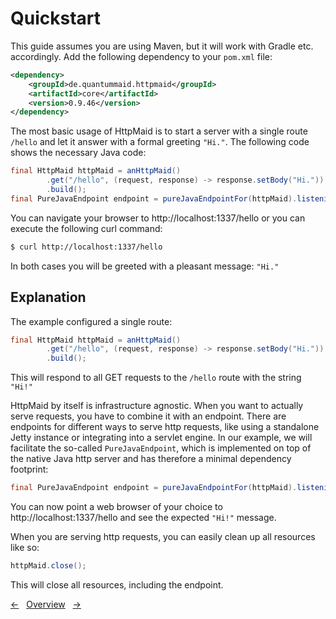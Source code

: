 # Quickstart

This guide assumes you are using Maven, but it will work with Gradle etc. accordingly.
Add the following dependency to your `pom.xml` file:
<!---[CodeSnippet] (httpmaiddependency)-->
```xml
<dependency>
    <groupId>de.quantummaid.httpmaid</groupId>
    <artifactId>core</artifactId>
    <version>0.9.46</version>
</dependency>
```

The most basic usage of HttpMaid is to start a server with a single route `/hello` 
and let it answer with a formal greeting `"Hi."`.
The following code shows the necessary Java code:
<!---[CodeSnippet] (quickstart)-->
```java
final HttpMaid httpMaid = anHttpMaid()
        .get("/hello", (request, response) -> response.setBody("Hi."))
        .build();
final PureJavaEndpoint endpoint = pureJavaEndpointFor(httpMaid).listeningOnThePort(1337);
```
You can navigate your browser to http://localhost:1337/hello 
or you can execute the following curl command:
```bash
$ curl http://localhost:1337/hello
```
In both cases you will be greeted with a pleasant message: `"Hi."`

## Explanation
The example configured a single route:
<!---[CodeSnippet] (quickstartPart1)-->
```java
final HttpMaid httpMaid = anHttpMaid()
        .get("/hello", (request, response) -> response.setBody("Hi."))
        .build();
```

This will respond to all GET requests to the `/hello` route with the string `"Hi!"`

HttpMaid by itself is infrastructure agnostic. When you want to actually serve
requests, you have to combine it with an endpoint. There are endpoints for
different ways to serve http requests, like using a standalone Jetty instance
or integrating into a servlet engine. In our example, we will facilitate the
so-called `PureJavaEndpoint`, which is implemented on top of the native Java http
server and has therefore a minimal dependency footprint:
<!---[CodeSnippet] (quickstartPart2)-->
```java
final PureJavaEndpoint endpoint = pureJavaEndpointFor(httpMaid).listeningOnThePort(1337);
```

You can now point a web browser of your choice to http://localhost:1337/hello and
see the expected `"Hi!"` message.

When you are serving http requests, you can easily clean up all resources like so:
<!---[CodeSnippet] (quickstartPart3)-->
```java
httpMaid.close();
```

This will close all resources, including the endpoint.

<!---[Nav]-->
[&larr;](01_Introduction.md)&nbsp;&nbsp;&nbsp;[Overview](../README.md)&nbsp;&nbsp;&nbsp;[&rarr;](03_Routing.md)

